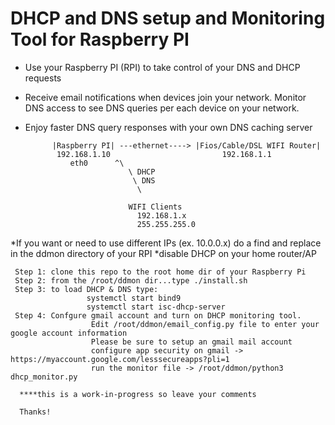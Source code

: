 # DHCP and DNS setup and Monitoring Tool for Raspberry PI
- Use your Raspberry PI (RPI) to take control of your DNS and DHCP requests
- Receive email notifications when devices join your network. Monitor DNS access to see DNS queries per each device on your       network. 
- Enjoy faster DNS query responses with your own DNS caching server
 

                                                            
            |Raspberry PI| ---ethernet----> |Fios/Cable/DSL WIFI Router|
             192.168.1.10                         192.168.1.1
                eth0      ^\
                             \ DHCP
                              \ DNS
                               \
                               
                             WIFI Clients
                               192.168.1.x
                               255.255.255.0
                               
*If you want or need to use different IPs (ex. 10.0.0.x) do a find and replace in the ddmon directory of your RPI
*disable DHCP on your home router/AP

     Step 1: clone this repo to the root home dir of your Raspberry Pi
     Step 2: from the /root/ddmon dir...type ./install.sh
     Step 3: to load DHCP & DNS type:
                     systemctl start bind9
                     systemctl start isc-dhcp-server
     Step 4: Confgure gmail account and turn on DHCP monitoring tool. 
                      Edit /root/ddmon/email_config.py file to enter your google account information
                      Please be sure to setup an gmail mail account 
                      configure app security on gmail -> https://myaccount.google.com/lesssecureapps?pli=1
                      run the monitor file -> /root/ddmon/python3 dhcp_monitor.py
     
      ****this is a work-in-progress so leave your comments 
      
      Thanks!

